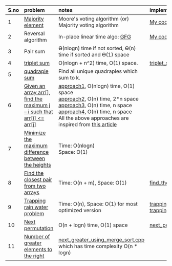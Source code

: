| S.no | problem | notes | implementation |
|:-----|:-------|:-------|:---------|
| 1 | [Majority element](https://www.geeksforgeeks.org/problems/majority-element-1587115620/1) | Moore's voting algorithm (or) Majority voting algorithm | [My code](moores_voting_algo.cpp) | 
| 2 | Reversal algorithm | In-place linear time algo: [GFG](https://www.geeksforgeeks.org/program-for-array-rotation-continued-reversal-algorithm/) | [My code](reverse_by_d_positions.cpp) |
| 3 | Pair sum | 	ϴ(nlogn) time if not sorted, ϴ(n) time if sorted and ϴ(1) space |
| 4 | [triplet sum](https://www.geeksforgeeks.org/problems/find-triplets-with-zero-sum/1) | O(nlogn + n^2) time, O(1) space.  | [triplet_sum.cpp](triplet_sum.cpp) |
| 5 | [quadraple sum](https://www.geeksforgeeks.org/problems/find-all-four-sum-numbers1732/1) | Find all unique quadraples which sum to k. | |
| 6 | [Given an array arr[], find the maximum j – i such that arr[i] <= arr[j]](https://www.geeksforgeeks.org/problems/maximum-index3307/1) | [approach1](maximum_index1.cpp), O(nlogn) time, O(1) space <br/> [approach2](maximum_index2.cpp), O(n) time, 2*n space <br/> [approach3](maximum_index3.cpp), O(n) time, n space <br/> [approach4](maximum_index4.cpp), O(n) time, n space <br/> All the above approaches are inspired from [this article](https://www.geeksforgeeks.org/given-an-array-arr-find-the-maximum-j-i-such-that-arrj-arri/)| 
| 7 | [Minimize the maximum difference between the heights](https://www.geeksforgeeks.org/problems/minimize-the-heights3351/1) | Time: O(nlogn) <br/> Space: O(1) |
| 8 | [Find the closest pair from two arrays](https://www.geeksforgeeks.org/problems/find-the-closest-pair-from-two-arrays4215/1) | Time: O(n + m), Space: O(1) | [find_the_closest_pair_from_two_arrays.cpp](find_the_closest_pair_from_two_arrays.cpp) |
| 9 | [Trapping rain water problem](https://leetcode.com/problems/trapping-rain-water/) | Time: O(n), Space: O(1) for most optimized version | [trapping_rain_water_solution_1.cpp](trapping_rain_water_solution_1.cpp), [trapping_rain_water_solution_2.cpp](trapping_rain_water_solution_2.cpp) |
| 10 | [Next permutation](https://leetcode.com/problems/next-permutation/description/) | O(n + logn) time, O(1) space | [next_permutation.cpp](next_permutation.cpp)|
| 11 | [Number of greater elements to the right](https://www.geeksforgeeks.org/problems/number-of-nges-to-the-right/1) | [next_greater_using_merge_sort.cpp](next_greater_using_merge_sort.cpp) which has time complexity O(n * logn) |